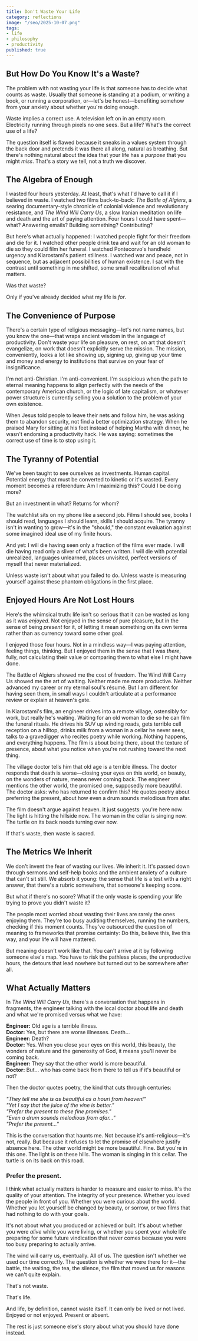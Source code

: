 ```yaml
---
title: Don't Waste Your Life
category: reflections
image: "/seo/2025-10-07.png"
tags:
- life
- philosophy
- productivity
published: true
---
```


## But How Do You Know It's a Waste?

The problem with not wasting your life is that someone has to decide what counts as waste. Usually that someone is standing at a podium, or writing a book, or running a corporation, or—let's be honest—benefiting somehow from your anxiety about whether you're doing enough.

Waste implies a correct use. A television left on in an empty room. Electricity running through pixels no one sees. But a life? What's the correct use of a life? 

The question itself is flawed because it sneaks in a values system through the back door and pretends it was there all along, natural as breathing. But there's nothing natural about the idea that your life has a *purpose* that you might *miss*. That's a story we tell, not a truth we discover.

## The Algebra of Enough

I wasted four hours yesterday. At least, that's what I'd have to call it if I believed in waste. I watched two films back-to-back: *The Battle of Algiers*, a searing documentary-style chronicle of colonial violence and revolutionary resistance, and *The Wind Will Carry Us*, a slow Iranian meditation on life and death and the art of paying attention. Four hours I could have spent—what? Answering emails? Building something? Contributing?

But here's what actually happened: I watched people fight for their freedom and die for it. I watched other people drink tea and wait for an old woman to die so they could film her funeral. I watched Pontecorvo's handheld urgency and Kiarostami's patient stillness. I watched war and peace, not in sequence, but as adjacent possibilities of human existence. I sat with the contrast until something in me shifted, some small recalibration of what matters.

Was that waste?

Only if you've already decided what my life is *for*.

## The Convenience of Purpose

There's a certain type of religious messaging—let's not name names, but you know the one—that wraps ancient wisdom in the language of productivity. Don't waste your life on pleasure, on rest, on art that doesn't evangelize, on work that doesn't explicitly serve the mission. The mission, conveniently, looks a lot like showing up, signing up, giving up your time and money and energy to institutions that survive on your fear of insignificance.

I'm not anti-Christian. I'm anti-convenient. I'm suspicious when the path to eternal meaning happens to align perfectly with the needs of the contemporary American church, or the logic of late capitalism, or whatever power structure is currently selling you a solution to the problem of your own existence.

When Jesus told people to leave their nets and follow him, he was asking them to abandon security, not find a better optimization strategy. When he praised Mary for sitting at his feet instead of helping Martha with dinner, he wasn't endorsing a productivity hack. He was saying: sometimes the correct use of time is to stop using it.

## The Tyranny of Potential

We've been taught to see ourselves as investments. Human capital. Potential energy that must be converted to kinetic or it's wasted. Every moment becomes a referendum: Am I maximizing this? Could I be doing more?

But an investment in what? Returns for whom?

The watchlist sits on my phone like a second job. Films I should see, books I should read, languages I should learn, skills I should acquire. The tyranny isn't in wanting to grow—it's in the "should," the constant evaluation against some imagined ideal use of my finite hours.

And yet: I will die having seen only a fraction of the films ever made. I will die having read only a sliver of what's been written. I will die with potential unrealized, languages unlearned, places unvisited, perfect versions of myself that never materialized.

Unless waste isn't about what you failed to do. Unless waste is measuring yourself against these phantom obligations in the first place.

## Enjoyed Hours Are Not Lost Hours

Here's the whimsical truth: life isn't so serious that it can be wasted as long as it was *enjoyed*. Not enjoyed in the sense of pure pleasure, but in the sense of being *present* for it, of letting it mean something on its own terms rather than as currency toward some other goal.

I enjoyed those four hours. Not in a mindless way—I was paying attention, feeling things, thinking. But I enjoyed them in the sense that I was *there*, fully, not calculating their value or comparing them to what else I might have done.

The Battle of Algiers showed me the cost of freedom. The Wind Will Carry Us showed me the art of waiting. Neither made me more productive. Neither advanced my career or my eternal soul's résumé. But I am different for having seen them, in small ways I couldn't articulate at a performance review or explain at heaven's gate.

In Kiarostami's film, an engineer drives into a remote village, ostensibly for work, but really he's waiting. Waiting for an old woman to die so he can film the funeral rituals. He drives his SUV up winding roads, gets terrible cell reception on a hilltop, drinks milk from a woman in a cellar he never sees, talks to a gravedigger who recites poetry while working. Nothing happens, and everything happens. The film is about being there, about the texture of presence, about what you notice when you're not rushing toward the next thing.

The village doctor tells him that old age is a terrible illness. The doctor responds that death is worse—closing your eyes on this world, on beauty, on the wonders of nature, means never coming back. The engineer mentions the other world, the promised one, supposedly more beautiful. The doctor asks: who has returned to confirm this? He quotes poetry about preferring the present, about how even a drum sounds melodious from afar.

The film doesn't argue against heaven. It just suggests: you're here now. The light is hitting the hillside now. The woman in the cellar is singing now. The turtle on its back needs turning over now.

If that's waste, then waste is sacred.

## The Metrics We Inherit

We don't invent the fear of wasting our lives. We inherit it. It's passed down through sermons and self-help books and the ambient anxiety of a culture that can't sit still. We absorb it young: the sense that life is a test with a right answer, that there's a rubric somewhere, that someone's keeping score.

But what if there's no score? What if the only waste is spending your life trying to prove you didn't waste it?

The people most worried about wasting their lives are rarely the ones enjoying them. They're too busy auditing themselves, running the numbers, checking if this moment counts. They've outsourced the question of meaning to frameworks that promise certainty: Do this, believe this, live this way, and your life will have mattered.

But meaning doesn't work like that. You can't arrive at it by following someone else's map. You have to risk the pathless places, the unproductive hours, the detours that lead nowhere but turned out to be somewhere after all.

## What Actually Matters

In *The Wind Will Carry Us*, there's a conversation that happens in fragments, the engineer talking with the local doctor about life and death and what we're promised versus what we have:

**Engineer:** Old age is a terrible illness.  
**Doctor:** Yes, but there are worse illnesses. Death...  
**Engineer:** Death?  
**Doctor:** Yes. When you close your eyes on this world, this beauty, the wonders of nature and the generosity of God, it means you'll never be coming back.  
**Engineer:** They say that the other world is more beautiful.  
**Doctor:** But... who has come back from there to tell us if it's beautiful or not?

Then the doctor quotes poetry, the kind that cuts through centuries:

*"They tell me she is as beautiful as a houri from heaven!"*  
*"Yet I say that the juice of the vine is better."*  
*"Prefer the present to these fine promises."*  
*"Even a drum sounds melodious from afar..."*  
*"Prefer the present..."*

This is the conversation that haunts me. Not because it's anti-religious—it's not, really. But because it refuses to let the promise of elsewhere justify absence here. The other world might be more beautiful. Fine. But you're in this one. The light is on these hills. The woman is singing in this cellar. The turtle is on its back on this road.

### Prefer the present.

I think what actually matters is harder to measure and easier to miss. It's the quality of your attention. The integrity of your presence. Whether you loved the people in front of you. Whether you were curious about the world. Whether you let yourself be changed by beauty, or sorrow, or two films that had nothing to do with your goals.

It's not about what you produced or achieved or built. It's about whether you were *alive* while you were living, or whether you spent your whole life preparing for some future vindication that never comes because you were too busy preparing to actually arrive.

The wind will carry us, eventually. All of us. The question isn't whether we used our time correctly. The question is whether we were there for it—the battle, the waiting, the tea, the silence, the film that moved us for reasons we can't quite explain.

That's not waste.

That's life.

And life, by definition, cannot waste itself. It can only be lived or not lived. Enjoyed or not enjoyed. Present or absent.

The rest is just someone else's story about what you should have done instead.
